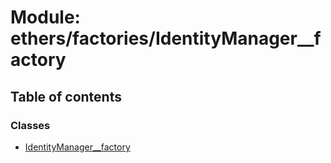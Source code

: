 # Module: ethers/factories/IdentityManager\_\_factory

## Table of contents

### Classes

- [IdentityManager__factory](../classes/ethers_factories_IdentityManager__factory.IdentityManager__factory.md)
